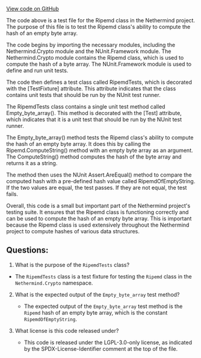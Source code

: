 [View code on GitHub](https://github.com/NethermindEth/nethermind/src/Nethermind/Nethermind.Core.Test/RipemdTests.cs)

The code above is a test file for the Ripemd class in the Nethermind project. The purpose of this file is to test the Ripemd class's ability to compute the hash of an empty byte array. 

The code begins by importing the necessary modules, including the Nethermind.Crypto module and the NUnit.Framework module. The Nethermind.Crypto module contains the Ripemd class, which is used to compute the hash of a byte array. The NUnit.Framework module is used to define and run unit tests.

The code then defines a test class called RipemdTests, which is decorated with the [TestFixture] attribute. This attribute indicates that the class contains unit tests that should be run by the NUnit test runner.

The RipemdTests class contains a single unit test method called Empty_byte_array(). This method is decorated with the [Test] attribute, which indicates that it is a unit test that should be run by the NUnit test runner.

The Empty_byte_array() method tests the Ripemd class's ability to compute the hash of an empty byte array. It does this by calling the Ripemd.ComputeString() method with an empty byte array as an argument. The ComputeString() method computes the hash of the byte array and returns it as a string.

The method then uses the NUnit Assert.AreEqual() method to compare the computed hash with a pre-defined hash value called RipemdOfEmptyString. If the two values are equal, the test passes. If they are not equal, the test fails.

Overall, this code is a small but important part of the Nethermind project's testing suite. It ensures that the Ripemd class is functioning correctly and can be used to compute the hash of an empty byte array. This is important because the Ripemd class is used extensively throughout the Nethermind project to compute hashes of various data structures.
## Questions: 
 1. What is the purpose of the `RipemdTests` class?
   - The `RipemdTests` class is a test fixture for testing the `Ripemd` class in the `Nethermind.Crypto` namespace.

2. What is the expected output of the `Empty_byte_array` test method?
   - The expected output of the `Empty_byte_array` test method is the `Ripemd` hash of an empty byte array, which is the constant `RipemdOfEmptyString`.

3. What license is this code released under?
   - This code is released under the LGPL-3.0-only license, as indicated by the SPDX-License-Identifier comment at the top of the file.